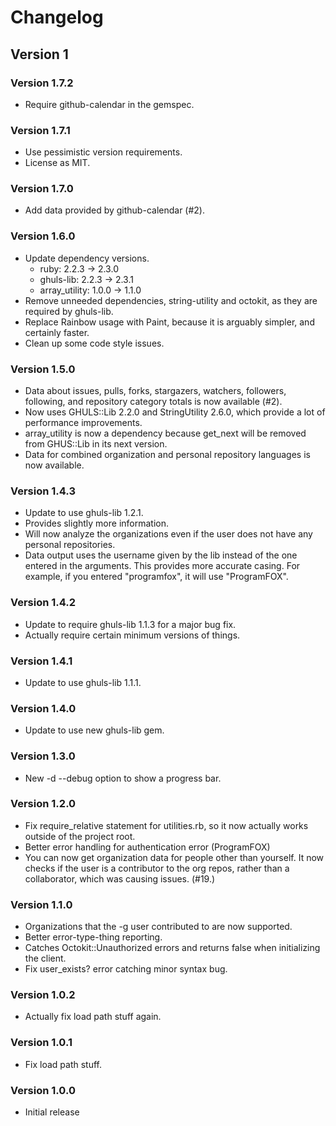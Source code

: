 # Changelog
## Version 1
### Version 1.7.2
* Require github-calendar in the gemspec.

### Version 1.7.1
* Use pessimistic version requirements.
* License as MIT.

### Version 1.7.0
* Add data provided by github-calendar (#2).

### Version 1.6.0
* Update dependency versions.
  * ruby: 2.2.3 -> 2.3.0
  * ghuls-lib: 2.2.3 -> 2.3.1
  * array_utility: 1.0.0 -> 1.1.0
* Remove unneeded dependencies, string-utility and octokit, as they are required by ghuls-lib.
* Replace Rainbow usage with Paint, because it is arguably simpler, and certainly faster.
* Clean up some code style issues.

### Version 1.5.0
* Data about issues, pulls, forks, stargazers, watchers, followers, following, and repository category totals is now available (#2).
* Now uses GHULS::Lib 2.2.0 and StringUtility 2.6.0, which provide a lot of performance improvements.
* array_utility is now a dependency because get_next will be removed from GHUS::Lib in its next version.
* Data for combined organization and personal repository languages is now available.

### Version 1.4.3
* Update to use ghuls-lib 1.2.1.
* Provides slightly more information.
* Will now analyze the organizations even if the user does not have any personal repositories.
* Data output uses the username given by the lib instead of the one entered in the arguments. This provides more accurate casing. For example, if you entered "programfox", it will use "ProgramFOX".

### Version 1.4.2
* Update to require ghuls-lib 1.1.3 for a major bug fix.
* Actually require certain minimum versions of things.

### Version 1.4.1
* Update to use ghuls-lib 1.1.1.

### Version 1.4.0
* Update to use new ghuls-lib gem.

### Version 1.3.0
* New -d --debug option to show a progress bar.

### Version 1.2.0
* Fix require_relative statement for utilities.rb, so it now actually works outside of the project root.
* Better error handling for authentication error (ProgramFOX)
* You can now get organization data for people other than yourself. It now checks if the user is a contributor to the org repos, rather than a collaborator, which was causing issues. (#19.)

### Version 1.1.0
* Organizations that the -g user contributed to are now supported.
* Better error-type-thing reporting.
* Catches Octokit::Unauthorized errors and returns false when initializing the client.
* Fix user_exists? error catching minor syntax bug.


### Version 1.0.2
* Actually fix load path stuff again.

### Version 1.0.1
* Fix load path stuff.

### Version 1.0.0
* Initial release
